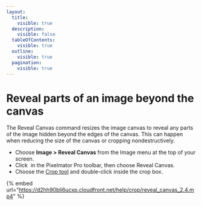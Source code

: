 ```yaml
---
layout:
  title:
    visible: true
  description:
    visible: false
  tableOfContents:
    visible: true
  outline:
    visible: true
  pagination:
    visible: true
---
```


# Reveal parts of an image beyond the canvas

The Reveal Canvas command resizes the image canvas to reveal any parts of the image hidden beyond the edges of the canvas. This can happen when reducing the size of the canvas or cropping nondestructively.

* Choose **Image > Reveal Canvas** from the Image menu at the top of your screen.
* Click <img src="https://help.pixelmator.com/pixelmator-pro/3.5/assets/English/1605162881000.png" alt="" data-size="line"> in the Pixelmator Pro toolbar, then choose Reveal Canvas.
* Choose the [Crop tool](./) and double-click inside the crop box.

{% embed url="https://d2hh90bli6ucxp.cloudfront.net/help/crop/reveal_canvas_2.4.mp4" %}
